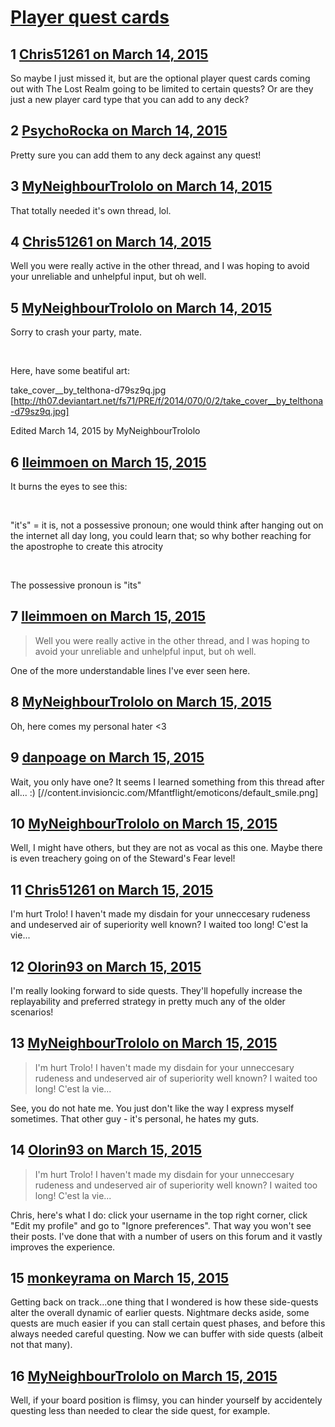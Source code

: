 # [Player quest cards](https://community.fantasyflightgames.com/topic/137852-player-quest-cards/)

## 1 [Chris51261 on March 14, 2015](https://community.fantasyflightgames.com/topic/137852-player-quest-cards/?do=findComment&comment=1489603)

So maybe I just missed it, but are the optional player quest cards coming out with The Lost Realm going to be limited to certain quests? Or are they just a new player card type that you can add to any deck?

## 2 [PsychoRocka on March 14, 2015](https://community.fantasyflightgames.com/topic/137852-player-quest-cards/?do=findComment&comment=1489655)

Pretty sure you can add them to any deck against any quest!

## 3 [MyNeighbourTrololo on March 14, 2015](https://community.fantasyflightgames.com/topic/137852-player-quest-cards/?do=findComment&comment=1489662)

That totally needed it's own thread, lol.

## 4 [Chris51261 on March 14, 2015](https://community.fantasyflightgames.com/topic/137852-player-quest-cards/?do=findComment&comment=1489846)

Well you were really active in the other thread, and I was hoping to avoid your unreliable and unhelpful input, but oh well.

## 5 [MyNeighbourTrololo on March 14, 2015](https://community.fantasyflightgames.com/topic/137852-player-quest-cards/?do=findComment&comment=1490026)

Sorry to crash your party, mate. 

 

Here, have some beatiful art:

take_cover__by_telthona-d79sz9q.jpg [http://th07.deviantart.net/fs71/PRE/f/2014/070/0/2/take_cover__by_telthona-d79sz9q.jpg]

Edited March 14, 2015 by MyNeighbourTrololo

## 6 [lleimmoen on March 15, 2015](https://community.fantasyflightgames.com/topic/137852-player-quest-cards/?do=findComment&comment=1490426)

It burns the eyes to see this:

 

"it's" = it is, not a possessive pronoun; one would think after hanging out on the internet all day long, you could learn that; so why bother reaching for the apostrophe to create this atrocity

 

The possessive pronoun is "its"

## 7 [lleimmoen on March 15, 2015](https://community.fantasyflightgames.com/topic/137852-player-quest-cards/?do=findComment&comment=1490428)

> Well you were really active in the other thread, and I was hoping to avoid your unreliable and unhelpful input, but oh well.

One of the more understandable lines I've ever seen here.

## 8 [MyNeighbourTrololo on March 15, 2015](https://community.fantasyflightgames.com/topic/137852-player-quest-cards/?do=findComment&comment=1490430)

Oh, here comes my personal hater <3

## 9 [danpoage on March 15, 2015](https://community.fantasyflightgames.com/topic/137852-player-quest-cards/?do=findComment&comment=1490475)

Wait, you only have one? It seems I learned something from this thread after all... :) [//content.invisioncic.com/Mfantflight/emoticons/default_smile.png]

## 10 [MyNeighbourTrololo on March 15, 2015](https://community.fantasyflightgames.com/topic/137852-player-quest-cards/?do=findComment&comment=1490485)

Well, I might have others, but they are not as vocal as this one. Maybe there is even treachery going on of the Steward's Fear level!

## 11 [Chris51261 on March 15, 2015](https://community.fantasyflightgames.com/topic/137852-player-quest-cards/?do=findComment&comment=1490549)

I'm hurt Trolo! I haven't made my disdain for your unneccesary rudeness and undeserved air of superiority well known? I waited too long! C'est la vie...

## 12 [Olorin93 on March 15, 2015](https://community.fantasyflightgames.com/topic/137852-player-quest-cards/?do=findComment&comment=1490550)

I'm really looking forward to side quests. They'll hopefully increase the replayability and preferred strategy in pretty much any of the older scenarios!

## 13 [MyNeighbourTrololo on March 15, 2015](https://community.fantasyflightgames.com/topic/137852-player-quest-cards/?do=findComment&comment=1490566)

> I'm hurt Trolo! I haven't made my disdain for your unneccesary rudeness and undeserved air of superiority well known? I waited too long! C'est la vie...

See, you do not hate me. You just don't like the way I express myself sometimes. That other guy - it's personal, he hates my guts.

## 14 [Olorin93 on March 15, 2015](https://community.fantasyflightgames.com/topic/137852-player-quest-cards/?do=findComment&comment=1490575)

> I'm hurt Trolo! I haven't made my disdain for your unneccesary rudeness and undeserved air of superiority well known? I waited too long! C'est la vie...

Chris, here's what I do: click your username in the top right corner, click "Edit my profile" and go to "Ignore preferences". That way you won't see their posts. I've done that with a number of users on this forum and it vastly improves the experience.

## 15 [monkeyrama on March 15, 2015](https://community.fantasyflightgames.com/topic/137852-player-quest-cards/?do=findComment&comment=1490783)

Getting back on track...one thing that I wondered is how these side-quests alter the overall dynamic of earlier quests. Nightmare decks aside, some quests are much easier if you can stall certain quest phases, and before this always needed careful questing. Now we can buffer with side quests (albeit not that many).

## 16 [MyNeighbourTrololo on March 15, 2015](https://community.fantasyflightgames.com/topic/137852-player-quest-cards/?do=findComment&comment=1490801)

Well, if your board position is flimsy, you can hinder yourself by accidentely questing less than needed to clear the side quest, for example.

